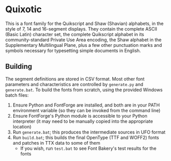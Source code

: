 # Quixotic

This is a font family for the Quikscript and Shaw (Shavian) alphabets, in the style of 7, 14 and 16-segment displays. They contain the complete ASCII (Basic Latin) character set, the complete Quikscript alphabet in its community-standard Private Use Area encoding, the Shaw alphabet in the Supplementary Multilingual Plane, plus a few other punctuation marks and symbols necessary for typesetting simple documents in English.

## Building

The segment definitions are stored in CSV format. Most other font parameters and characteristics are controlled by `generate.py` and `generate.bat`. To build the fonts from scratch, using the provided Windows batch files:

1. Ensure Python and FontForge are installed, and both are in your PATH environment variable (so they can be invoked from the command line)
2. Ensure FontForge's Python module is accessible to your Python interpreter (it may need to be manually copied into the appropriate location)
3. Run `generate.bat`; this produces the intermediate sources in UFO format
4. Run `build.bat`; this builds the final OpenType (TTF and WOFF2) fonts and patches in TTX data to some of them
   - If you wish, run `test.bat` to see Font Bakery's test results for the fonts